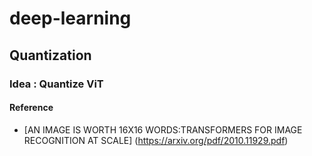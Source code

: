# deep-learning
## Quantization
### Idea : Quantize ViT
#### Reference
- [AN IMAGE IS WORTH 16X16 WORDS:TRANSFORMERS FOR IMAGE RECOGNITION AT SCALE] (https://arxiv.org/pdf/2010.11929.pdf)
